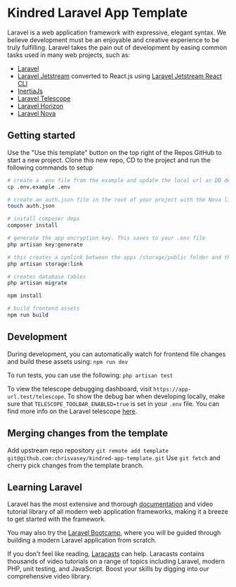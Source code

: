 # Kindred Laravel App Template

Laravel is a web application framework with expressive, elegant syntax. We believe development must be an enjoyable and creative experience to be truly fulfilling. Laravel takes the pain out of development by easing common tasks used in many web projects, such as:

- [Laravel](https://laravel.com/)
- [Laravel Jetstream](https://jetstream.laravel.com/) converted to React.js using [Laravel Jetstream React CLI](https://github.com/ozziexsh/laravel-jetstream-react)
- [InertiaJs](https://inertiajs.com/)
- [Laravel Telescope](https://laravel.com/docs/10.x/telescope)
- [Laravel Horizon](https://laravel.com/docs/10.x/horizon)
- [Laravel Nova](https://nova.laravel.com/)

## Getting started

Use the "Use this template" button on the top right of the Repos GitHub to start a new project.
Clone this new repo, CD to the project and run the following commands to setup
``` bash
# create a .env file from the example and update the local url an DB details for your system
cp .env.example .env

# create an auth.json file in the root of your project with the Nova licence
touch auth.json

# install composer deps
composer install

# generate the app encryption key. This saves to your .env file
php artisan key:generate

# this creates a symlink between the apps /storage/public folder and the /public directory to expose public files
php artisan storage:link

# creates database tables 
php artisan migrate

npm install

# build frontend assets
npm run build
```

## Development

During development, you can automatically watch for frontend file changes and build these assets using:
`npm run dev`

To run tests, you can use the following:
`php artisan test`

To view the telescope debugging dashboard, visit `https://app-url.test/telescope`.
To show the debug bar when developing locally, make sure that `TELESCOPE_TOOLBAR_ENABLED=true` is set in your `.env` file.
You can find more info on the Laravel telescope [here](https://laravel.com/docs/10.x/telescope).

## Merging changes from the template 

Add upstream repo repository
`git remote add template git@github.com:chrisvasey/kindred-app-template.git`
Use `git fetch` and cherry pick changes from the template branch.

## Learning Laravel

Laravel has the most extensive and thorough [documentation](https://laravel.com/docs) and video tutorial library of all modern web application frameworks, making it a breeze to get started with the framework.

You may also try the [Laravel Bootcamp](https://bootcamp.laravel.com), where you will be guided through building a modern Laravel application from scratch.

If you don't feel like reading, [Laracasts](https://laracasts.com) can help. Laracasts contains thousands of video tutorials on a range of topics including Laravel, modern PHP, unit testing, and JavaScript. Boost your skills by digging into our comprehensive video library.
